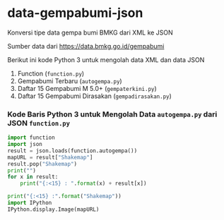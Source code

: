 # data-gempabumi-json
Konversi tipe data gempa bumi BMKG dari XML ke JSON

Sumber data dari https://data.bmkg.go.id/gempabumi 

Berikut ini kode Python 3 untuk mengolah data XML dan data JSON
1. Function (`function.py`)
2. Gempabumi Terbaru (`autogempa.py`)
3. Daftar 15 Gempabumi M 5.0+ (`gempaterkini.py`)
4. Daftar 15 Gempabumi Dirasakan (`gempadirasakan.py`)

### Kode Baris Python 3 untuk Mengolah Data `autogempa.py` dari JSON `function.py`
```python
import function
import json
result = json.loads(function.autogempa())
mapURL = result["Shakemap"]
result.pop("Shakemap")
print("")
for x in result:
    print("{:<15} : ".format(x) + result[x])

print("{:<15} :".format("Shakemap"))
import IPython
IPython.display.Image(mapURL)

```
